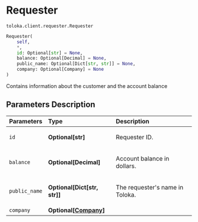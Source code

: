 # Requester
`toloka.client.requester.Requester`

```python
Requester(
    self,
    *,
    id: Optional[str] = None,
    balance: Optional[Decimal] = None,
    public_name: Optional[Dict[str, str]] = None,
    company: Optional[Company] = None
)
```

Contains information about the customer and the account balance

## Parameters Description

| Parameters | Type | Description |
| :----------| :----| :-----------|
`id`|**Optional\[str\]**|<p>Requester ID.</p>
`balance`|**Optional\[Decimal\]**|<p>Account balance in dollars.</p>
`public_name`|**Optional\[Dict\[str, str\]\]**|<p>The requester&#x27;s name in Toloka.</p>
`company`|**Optional\[[Company](toloka.client.requester.Requester.Company.md)\]**|<p></p>

